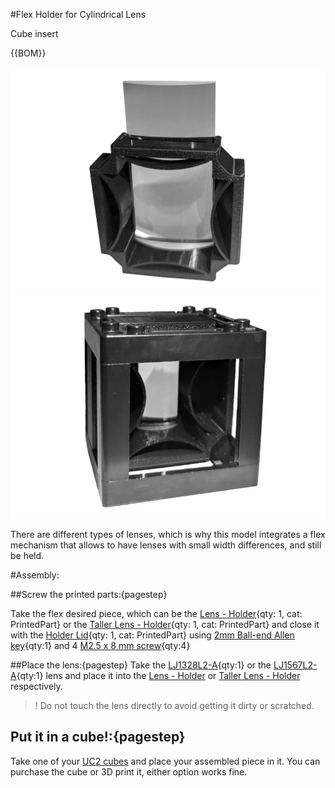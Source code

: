 #Flex Holder for Cylindrical Lens

Cube insert

{{BOM}}

[M2.5 x 8 mm screw]: parts/mech/M2.5-8.md "{cat:mechanic}"

[2mm Ball-end Allen key]: parts/tools/2mmBallEndAllenKey.md "{cat:tool}"

[LJ1328L2-A Lens]: parts/optics/LJ1328L2-A.md "{cat:optical}"
[LJ1567L2-A Lens]: parts/optics/LJ1567L2-A.md "{cat:optical}"


[Taller Lens - Holder]: models/Flexure_cylindrical_lens_holder/Flexure_cylindrical_lens_holder-cyl-lens-holder-extra-tall.stl "{previewpage}"
[Lens - Holder]: models/Flexure_cylindrical_lens_holder/Flexure_cylindrical_lens_holder-cyl-lens-holder-flex.stl "{previewpage}"
[Holder Lid]: models/Flexure_cylindrical_lens_holder/Flexure_cylindrical_lens_holder-cyl-lens-holder-lid.stl "{previewpage}"

![](images/Cylindrical_Lens/cylindrical_lens1.jpg)
![](images/Cylindrical_Lens/cylindrical_lens2.jpg)

There are different types of lenses, which is why this model integrates a flex mechanism that allows to have lenses with small width differences, and still be held.

#Assembly:

##Screw the printed parts:{pagestep}

Take the flex desired piece, which can be the [Lens - Holder]{qty: 1, cat: PrintedPart} or the [Taller Lens - Holder]{qty: 1, cat: PrintedPart} and close it with the [Holder Lid]{qty: 1, cat: PrintedPart} using [2mm Ball-end Allen key]{qty:1} and 4 [M2.5 x 8 mm screw]{qty:4}

##Place the lens:{pagestep}
Take the [LJ1328L2-A][LJ1328L2-A Lens]{qty:1} or the [LJ1567L2-A][LJ1567L2-A Lens]{qty:1} lens and place it into the [Lens - Holder] or [Taller Lens - Holder] respectively.

>! Do not touch the lens directly to avoid getting it dirty or scratched.

## Put it in a cube!:{pagestep}

Take one of your [UC2 cubes](UC2files.md) and place your assembled piece in it. You can purchase the cube or 3D print it, either option works fine.

